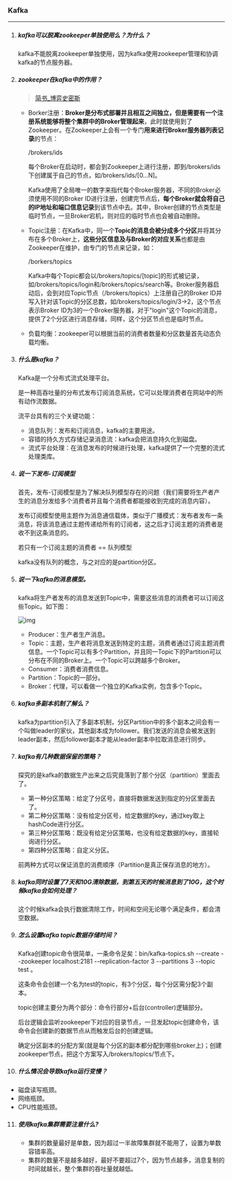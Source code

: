 ### Kafka

***

1. ##### kafka可以脱离zookeeper单独使用么？为什么？

   kafka不能脱离zookeeper单独使用，因为kafka使用zookeeper管理和协调kafka的节点服务器。

2. ##### zookeeper在kafka中的作用？

   > [简书_博弈史密斯]( https://www.jianshu.com/p/a036405f989c )

   - Borker注册：**Broker是分布式部署并且相互之间独立，但是需要有一个注册系统能够将整个集群中的Broker管理起来**，此时就使用到了Zookeeper。在Zookeeper上会有一个专门**用来进行Broker服务器列表记录**的节点：

     /brokers/ids

     每个Broker在启动时，都会到Zookeeper上进行注册，即到/brokers/ids下创建属于自己的节点，如/brokers/ids/[0...N]。

     Kafka使用了全局唯一的数字来指代每个Broker服务器，不同的Broker必须使用不同的Broker ID进行注册，创建完节点后，**每个Broker就会将自己的IP地址和端口信息记录**到该节点中去。其中，Broker创建的节点类型是临时节点，一旦Broker宕机，则对应的临时节点也会被自动删除。

   - Topic注册：在Kafka中，同一个**Topic的消息会被分成多个分区**并将其分布在多个Broker上，**这些分区信息及与Broker的对应关系**也都是由Zookeeper在维护，由专门的节点来记录，如：

     /borkers/topics

     Kafka中每个Topic都会以/brokers/topics/[topic]的形式被记录，如/brokers/topics/login和/brokers/topics/search等。Broker服务器启动后，会到对应Topic节点（/brokers/topics）上注册自己的Broker ID并写入针对该Topic的分区总数，如/brokers/topics/login/3->2，这个节点表示Broker ID为3的一个Broker服务器，对于"login"这个Topic的消息，提供了2个分区进行消息存储，同样，这个分区节点也是临时节点。

   - 负载均衡：zookeeper可以根据当前的消费者数量和分区数量首先动态负载均衡。

3. ##### 什么是kafka？

    Kafka是一个分布式流式处理平台。

    是一种高吞吐量的分布式发布订阅消息系统，它可以处理消费者在网站中的所有动作流数据。 

    流平台具有的三个关键功能：

    - 消息队列：发布和订阅消息，kafka的主要用途。
    - 容错的持久方式存储记录消息流：kafka会把消息持久化到磁盘。
    - 流式平台处理：在消息发布的时候进行处理，kafka提供了一个完整的流式处理类库。

4. ##### 说一下发布-订阅模型

   首先，发布-订阅模型是为了解决队列模型存在的问题（我们需要将生产者产生的消息分发给多个消费者并且每个消费者都能接收到完成的消息内容）。

   发布订阅模型使用主题作为消息通信载体，类似于广播模式：发布者发布一条消息，将该消息通过主题传递给所有的订阅者，这之后才订阅主题的消费者是收不到这条消息的。

   若只有一个订阅主题的消费者 == 队列模型

   kafka没有队列的概念，与之对应的是partition分区。

5. ##### 说一下kafka的消息模型。

   kafka将生产者发布的消息发送到Topic中，需要这些消息的消费者可以订阅这些Topic。如下图：

   ![img](https://img2018.cnblogs.com/blog/1325651/201907/1325651-20190718235525920-1173211187.png)

   - Producer：生产者生产消息。
   - Topic：主题，生产者将消息发送到特定的主题，消费者通过订阅主题消费信息。一个Topic可以有多个Partition，并且同一Topic下的Partition可以分布在不同的Broker上。一个Topic可以跨越多个Broker。
   - Consumer：消费者消费信息。
   - Partition：Topic的一部分。
   - Broker：代理，可以看做一个独立的Kafka实例，包含多个Topic。

6. ##### kafka多副本机制了解么？

   kafka为partition引入了多副本机制，分区Partition中的多个副本之间会有一个叫做leader的家伙，其他副本成为follower。我们发送的消息会被发送到leader副本，然后follower副本才能从leader副本中拉取消息进行同步。

7. ##### kafka有几种数据保留的策略？

   探究的是kafka的数据生产出来之后究竟落到了那个分区（partition）里面去了。

   - 第一种分区策略：给定了分区号，直接将数据发送到指定的分区里面去了。
   - 第二种分区策略：没有给定分区号，给定数据的key，通过key取上hashCode进行分区。
   - 第三种分区策略：既没有给定分区策略，也没有给定数据的key，直接轮询进行分区。
   - 第四种分区策略：自定义分区。

   前两种方式可以保证消息的消费顺序（Partition是真正保存消息的地方）。

8. ##### kafka同时设置了7天和10G清除数据，到第五天的时候消息到了10G，这个时候kafka会如何处理？

   这个时候kafka会执行数据清除工作，时间和空间无论哪个满足条件，都会清空数据。

9. ##### 怎么设置kafka topic数据存储时间？

   Kafka创建topic命令很简单，一条命令足矣：bin/kafka-topics.sh --create --zookeeper localhost:2181 --replication-factor 3 --partitions 3 --topic test 。 

   这条命令会创建一个名为test的topic，有3个分区，每个分区需分配3个副本。 

   topic创建主要分为两个部分：命令行部分+后台(controller)逻辑部分。 

   后台逻辑会监听zookeeper下对应的目录节点，一旦发起topic创建命令，该命令会创建新的数据节点从而触发后台的创建逻辑。 

   确定分区副本的分配方案(就是每个分区的副本都分配到哪些broker上)；创建zookeeper节点，把这个方案写入/brokers/topics/<topic>节点下。 

10. ##### 什么情况会导致kafka运行变慢？

   - 磁盘读写瓶颈。
   - 网络瓶颈。
   - CPU性能瓶颈。

11. ##### 使用kafka集群需要注意什么?

    - 集群的数量最好是单数，因为超过一半故障集群就不能用了，设置为单数容错率高。
    - 集群的数量不是越多越好，最好不要超过7个，因为节点越多，消息复制的时间就越长，整个集群的吞吐量就越低。